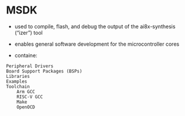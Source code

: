 # MSDK

 * used to compile, flash, and debug the output of the ai8x-synthesis (“izer”) tool
 * enables general software development for the microcontroller cores

* containe:
```
Peripheral Drivers
Board Support Packages (BSPs)
Libraries
Examples
Toolchain
    Arm GCC
    RISC-V GCC
    Make
    OpenOCD
```